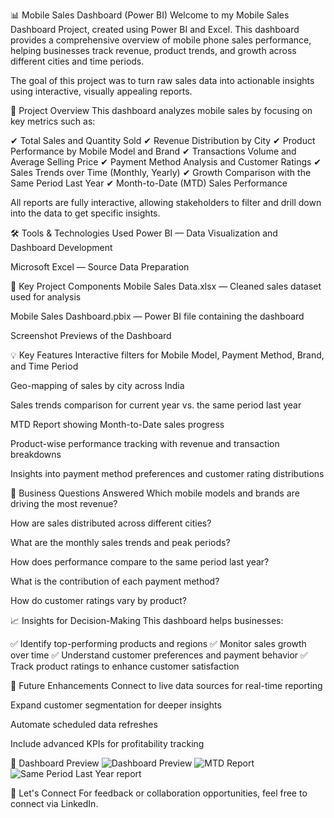📊 Mobile Sales Dashboard (Power BI)
Welcome to my Mobile Sales Dashboard Project, created using Power BI and Excel. This dashboard provides a comprehensive overview of mobile phone sales performance, helping businesses track revenue, product trends, and growth across different cities and time periods.

The goal of this project was to turn raw sales data into actionable insights using interactive, visually appealing reports.

🚀 Project Overview
This dashboard analyzes mobile sales by focusing on key metrics such as:

✔ Total Sales and Quantity Sold
✔ Revenue Distribution by City
✔ Product Performance by Mobile Model and Brand
✔ Transactions Volume and Average Selling Price
✔ Payment Method Analysis and Customer Ratings
✔ Sales Trends over Time (Monthly, Yearly)
✔ Growth Comparison with the Same Period Last Year
✔ Month-to-Date (MTD) Sales Performance

All reports are fully interactive, allowing stakeholders to filter and drill down into the data to get specific insights.

🛠 Tools & Technologies Used
Power BI — Data Visualization and Dashboard Development

Microsoft Excel — Source Data Preparation

📂 Key Project Components
Mobile Sales Data.xlsx — Cleaned sales dataset used for analysis

Mobile Sales Dashboard.pbix — Power BI file containing the dashboard

Screenshot Previews of the Dashboard

💡 Key Features
Interactive filters for Mobile Model, Payment Method, Brand, and Time Period

Geo-mapping of sales by city across India

Sales trends comparison for current year vs. the same period last year

MTD Report showing Month-to-Date sales progress

Product-wise performance tracking with revenue and transaction breakdowns

Insights into payment method preferences and customer rating distributions

🎯 Business Questions Answered
Which mobile models and brands are driving the most revenue?

How are sales distributed across different cities?

What are the monthly sales trends and peak periods?

How does performance compare to the same period last year?

What is the contribution of each payment method?

How do customer ratings vary by product?

📈 Insights for Decision-Making
This dashboard helps businesses:

✅ Identify top-performing products and regions
✅ Monitor sales growth over time
✅ Understand customer preferences and payment behavior
✅ Track product ratings to enhance customer satisfaction

🔧 Future Enhancements
Connect to live data sources for real-time reporting

Expand customer segmentation for deeper insights

Automate scheduled data refreshes

Include advanced KPIs for profitability tracking

👀 Dashboard Preview
![Dashboard Preview](https://github.com/user-attachments/assets/7a0b2528-7040-4199-bead-d2ea751d653b)
![MTD Report](https://github.com/user-attachments/assets/2e080f8a-e389-461f-8a89-494239af9eb3)
![Same Period Last Year report](https://github.com/user-attachments/assets/6e161a86-9957-4099-a28b-01236a31a5ca)



🤝 Let's Connect
For feedback or collaboration opportunities, feel free to connect via LinkedIn.

